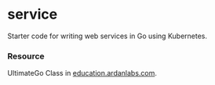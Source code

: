 # service
Starter code for writing web services in Go using Kubernetes.

### Resource
UltimateGo Class in [education.ardanlabs.com](https://www.ardanlabs.com/education/).

